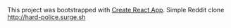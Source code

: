 This project was bootstrapped with [Create React App](https://github.com/facebook/create-react-app).
Simple Reddit clone
http://hard-police.surge.sh
